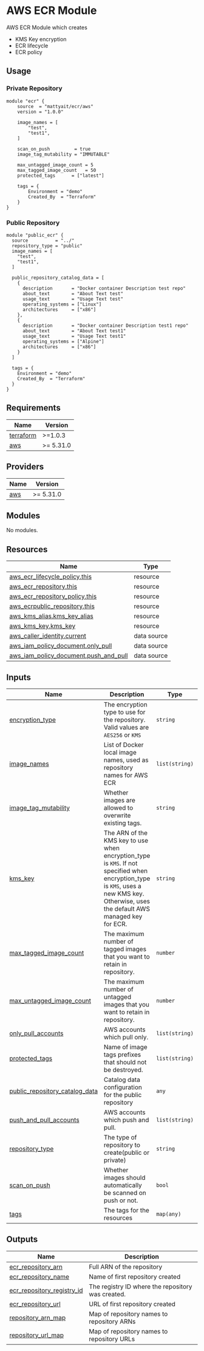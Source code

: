 #  AWS ECR Module

AWS ECR Module which creates

-  KMS Key encryption
-  ECR lifecycle
-  ECR policy

## Usage
### Private Repository
```hcl
module "ecr" {
    source  = "mattyait/ecr/aws"
    version = "1.0.0"

    image_names = [
        "test",
        "test1",
    ]

    scan_on_push         = true
    image_tag_mutability = "IMMUTABLE"

    max_untagged_image_count = 5
    max_tagged_image_count   = 50
    protected_tags      = ["latest"]

    tags = {
        Environment = "demo"
        Created_By  = "Terraform"
    }
}
```

### Public Repository
```
module "public_ecr" {
  source          = "../"
  repository_type = "public"
  image_names = [
    "test",
    "test1",
  ]

  public_repository_catalog_data = [
    {
      description       = "Docker container Description test repo"
      about_text        = "About Text test"
      usage_text        = "Usage Text test"
      operating_systems = ["Linux"]
      architectures     = ["x86"]
    },
    {
      description       = "Docker container Description test1 repo"
      about_text        = "About Text test1"
      usage_text        = "Usage Text test1"
      operating_systems = ["Alpine"]
      architectures     = ["x86"]
    }
  ]

  tags = {
    Environment = "demo"
    Created_By  = "Terraform"
  }
}
```

<!-- BEGIN_TF_DOCS -->
## Requirements

| Name | Version |
|------|---------|
| <a name="requirement_terraform"></a> [terraform](#requirement\_terraform) | >=1.0.3 |
| <a name="requirement_aws"></a> [aws](#requirement\_aws) | >= 5.31.0 |

## Providers

| Name | Version |
|------|---------|
| <a name="provider_aws"></a> [aws](#provider\_aws) | >= 5.31.0 |

## Modules

No modules.

## Resources

| Name | Type |
|------|------|
| [aws_ecr_lifecycle_policy.this](https://registry.terraform.io/providers/hashicorp/aws/latest/docs/resources/ecr_lifecycle_policy) | resource |
| [aws_ecr_repository.this](https://registry.terraform.io/providers/hashicorp/aws/latest/docs/resources/ecr_repository) | resource |
| [aws_ecr_repository_policy.this](https://registry.terraform.io/providers/hashicorp/aws/latest/docs/resources/ecr_repository_policy) | resource |
| [aws_ecrpublic_repository.this](https://registry.terraform.io/providers/hashicorp/aws/latest/docs/resources/ecrpublic_repository) | resource |
| [aws_kms_alias.kms_key_alias](https://registry.terraform.io/providers/hashicorp/aws/latest/docs/resources/kms_alias) | resource |
| [aws_kms_key.kms_key](https://registry.terraform.io/providers/hashicorp/aws/latest/docs/resources/kms_key) | resource |
| [aws_caller_identity.current](https://registry.terraform.io/providers/hashicorp/aws/latest/docs/data-sources/caller_identity) | data source |
| [aws_iam_policy_document.only_pull](https://registry.terraform.io/providers/hashicorp/aws/latest/docs/data-sources/iam_policy_document) | data source |
| [aws_iam_policy_document.push_and_pull](https://registry.terraform.io/providers/hashicorp/aws/latest/docs/data-sources/iam_policy_document) | data source |

## Inputs

| Name | Description | Type | Default | Required |
|------|-------------|------|---------|:--------:|
| <a name="input_encryption_type"></a> [encryption\_type](#input\_encryption\_type) | The encryption type to use for the repository. Valid values are `AES256` or `KMS` | `string` | `"AES256"` | no |
| <a name="input_image_names"></a> [image\_names](#input\_image\_names) | List of Docker local image names, used as repository names for AWS ECR | `list(string)` | `[]` | no |
| <a name="input_image_tag_mutability"></a> [image\_tag\_mutability](#input\_image\_tag\_mutability) | Whether images are allowed to overwrite existing tags. | `string` | `"MUTABLE"` | no |
| <a name="input_kms_key"></a> [kms\_key](#input\_kms\_key) | The ARN of the KMS key to use when encryption\_type is `KMS`. If not specified when encryption\_type is `KMS`, uses a new KMS key. Otherwise, uses the default AWS managed key for ECR. | `string` | `null` | no |
| <a name="input_max_tagged_image_count"></a> [max\_tagged\_image\_count](#input\_max\_tagged\_image\_count) | The maximum number of tagged images that you want to retain in repository. | `number` | `30` | no |
| <a name="input_max_untagged_image_count"></a> [max\_untagged\_image\_count](#input\_max\_untagged\_image\_count) | The maximum number of untagged images that you want to retain in repository. | `number` | `1` | no |
| <a name="input_only_pull_accounts"></a> [only\_pull\_accounts](#input\_only\_pull\_accounts) | AWS accounts which pull only. | `list(string)` | `[]` | no |
| <a name="input_protected_tags"></a> [protected\_tags](#input\_protected\_tags) | Name of image tags prefixes that should not be destroyed. | `list(string)` | <pre>[<br>  "latest"<br>]</pre> | no |
| <a name="input_public_repository_catalog_data"></a> [public\_repository\_catalog\_data](#input\_public\_repository\_catalog\_data) | Catalog data configuration for the public repository | `any` | `{}` | no |
| <a name="input_push_and_pull_accounts"></a> [push\_and\_pull\_accounts](#input\_push\_and\_pull\_accounts) | AWS accounts which push and pull. | `list(string)` | `[]` | no |
| <a name="input_repository_type"></a> [repository\_type](#input\_repository\_type) | The type of repository to create(public or private) | `string` | `"private"` | no |
| <a name="input_scan_on_push"></a> [scan\_on\_push](#input\_scan\_on\_push) | Whether images should automatically be scanned on push or not. | `bool` | `false` | no |
| <a name="input_tags"></a> [tags](#input\_tags) | The tags for the resources | `map(any)` | `{}` | no |

## Outputs

| Name | Description |
|------|-------------|
| <a name="output_ecr_repository_arn"></a> [ecr\_repository\_arn](#output\_ecr\_repository\_arn) | Full ARN of the repository |
| <a name="output_ecr_repository_name"></a> [ecr\_repository\_name](#output\_ecr\_repository\_name) | Name of first repository created |
| <a name="output_ecr_repository_registry_id"></a> [ecr\_repository\_registry\_id](#output\_ecr\_repository\_registry\_id) | The registry ID where the repository was created. |
| <a name="output_ecr_repository_url"></a> [ecr\_repository\_url](#output\_ecr\_repository\_url) | URL of first repository created |
| <a name="output_repository_arn_map"></a> [repository\_arn\_map](#output\_repository\_arn\_map) | Map of repository names to repository ARNs |
| <a name="output_repository_url_map"></a> [repository\_url\_map](#output\_repository\_url\_map) | Map of repository names to repository URLs |
<!-- END_TF_DOCS -->
